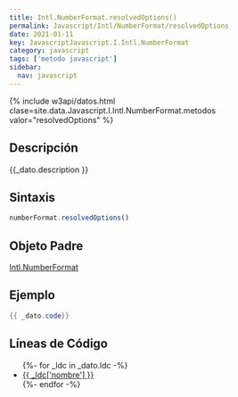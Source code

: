```yaml
---
title: Intl.NumberFormat.resolvedOptions()
permalink: Javascript/Intl/NumberFormat/resolvedOptions
date: 2021-01-11
key: JavascriptJavascript.I.Intl.NumberFormat
category: javascript
tags: ['metodo javascript']
sidebar: 
  nav: javascript
---
```


{% include w3api/datos.html clase=site.data.Javascript.I.Intl.NumberFormat.metodos valor="resolvedOptions" %}

## Descripción
{{_dato.description }}

## Sintaxis
~~~javascript
numberFormat.resolvedOptions()
~~~

## Objeto Padre
[Intl.NumberFormat](/javascript/Intl/NumberFormat/)

## Ejemplo
~~~java
{{ _dato.code}}
~~~

## Líneas de Código
<ul>
{%- for _ldc in _dato.ldc -%}
   <li>
       <a href="{{_ldc['url'] }}">{{ _ldc['nombre'] }}</a>
   </li>
{%- endfor -%}
</ul>
